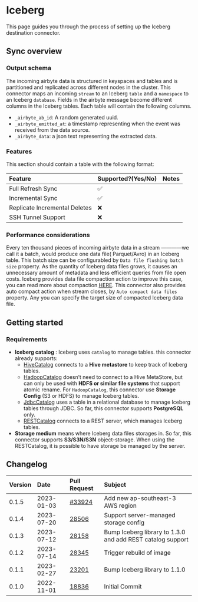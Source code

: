 # Iceberg

This page guides you through the process of setting up the Iceberg destination connector.

## Sync overview

### Output schema

The incoming airbyte data is structured in keyspaces and tables and is partitioned and replicated
across different nodes in the cluster. This connector maps an incoming `stream` to an Iceberg
`table` and a `namespace` to an Iceberg `database`. Fields in the airbyte message become different
columns in the Iceberg tables. Each table will contain the following columns.

- `_airbyte_ab_id`: A random generated uuid.
- `_airbyte_emitted_at`: a timestamp representing when the event was received from the data source.
- `_airbyte_data`: a json text representing the extracted data.

### Features

This section should contain a table with the following format:

| Feature                       | Supported?(Yes/No) | Notes |
| :---------------------------- | :----------------- | :---- |
| Full Refresh Sync             | ✅                 |       |
| Incremental Sync              | ✅                 |       |
| Replicate Incremental Deletes | ❌                 |       |
| SSH Tunnel Support            | ❌                 |       |

### Performance considerations

Every ten thousand pieces of incoming airbyte data in a stream ————we call it a batch, would produce
one data file( Parquet/Avro) in an Iceberg table. This batch size can be configurabled by
`Data file flushing batch size` property. As the quantity of Iceberg data files grows, it causes an
unnecessary amount of metadata and less efficient queries from file open costs. Iceberg provides
data file compaction action to improve this case, you can read more about compaction
[HERE](https://iceberg.apache.org/docs/latest/maintenance/#compact-data-files). This connector also
provides auto compact action when stream closes, by `Auto compact data files` property. Any you can
specify the target size of compacted Iceberg data file.

## Getting started

### Requirements

- **Iceberg catalog** : Iceberg uses `catalog` to manage tables. this connector already supports:
  - [HiveCatalog](https://iceberg.apache.org/docs/latest/hive/#global-hive-catalog) connects to a
    **Hive metastore** to keep track of Iceberg tables.
  - [HadoopCatalog](https://iceberg.apache.org/docs/latest/java-api-quickstart/#using-a-hadoop-catalog)
    doesn’t need to connect to a Hive MetaStore, but can only be used with **HDFS or similar file
    systems** that support atomic rename. For `HadoopCatalog`, this connector use **Storage Config**
    (S3 or HDFS) to manage Iceberg tables.
  - [JdbcCatalog](https://iceberg.apache.org/docs/latest/jdbc/) uses a table in a relational
    database to manage Iceberg tables through JDBC. So far, this connector supports **PostgreSQL**
    only.
  - [RESTCatalog](https://iceberg.apache.org/docs/latest/spark-configuration/#catalog-configuration)
    connects to a REST server, which manages Iceberg tables.
- **Storage medium** means where Iceberg data files storages in. So far, this connector supports
  **S3/S3N/S3N** object-storage. When using the RESTCatalog, it is possible to have storage be
  managed by the server.

## Changelog

| Version | Date       | Pull Request                                              | Subject                                                    |
| :------ | :--------- | :-------------------------------------------------------- | :--------------------------------------------------------- |
| 0.1.5   | 2023-01-03 | [#33924](https://github.com/airbytehq/airbyte/pull/33924) | Add new ap-southeast-3 AWS region                          |
| 0.1.4   | 2023-07-20 | [28506](https://github.com/airbytehq/airbyte/pull/28506)  | Support server-managed storage config                      |
| 0.1.3   | 2023-07-12 | [28158](https://github.com/airbytehq/airbyte/pull/28158)  | Bump Iceberg library to 1.3.0 and add REST catalog support |
| 0.1.2   | 2023-07-14 | [28345](https://github.com/airbytehq/airbyte/pull/28345)  | Trigger rebuild of image                                   |
| 0.1.1   | 2023-02-27 | [23201](https://github.com/airbytehq/airbyte/pull/23301)  | Bump Iceberg library to 1.1.0                              |
| 0.1.0   | 2022-11-01 | [18836](https://github.com/airbytehq/airbyte/pull/18836)  | Initial Commit                                             |
